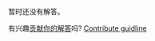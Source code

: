 
暂时还没有解答。

有兴趣[贡献你的解答](https://github.com/BFEdev/BFE.dev-solutions/blob/main/problem/create-a-priority-queue-in-JavaScript_zh.md)吗? [Contribute guidline](https://github.com/BFEdev/BFE.dev-solutions#how-to-contribute)
